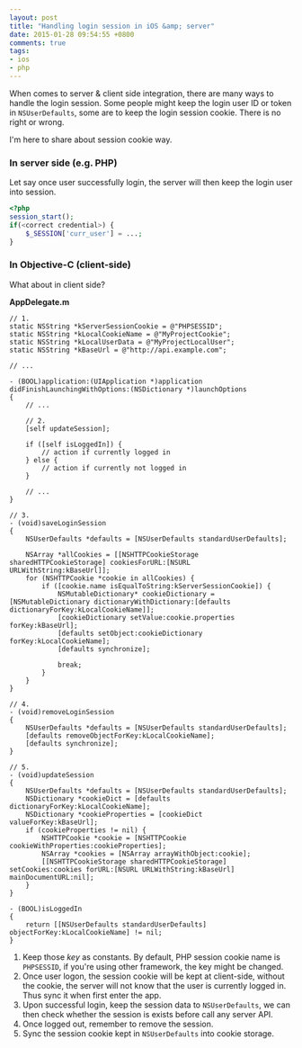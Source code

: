 ```yaml
---
layout: post
title: "Handling login session in iOS &amp; server"
date: 2015-01-28 09:54:55 +0800
comments: true
tags: 
- ios
- php
---
```


When comes to server & client side integration, there are many
ways to handle the login session. Some people might keep the
login user ID or token in `NSUserDefaults`, some are to keep
the login session cookie. There is no right or wrong.

I'm here to share about session cookie way.

### In server side (e.g. PHP)

Let say once user successfully login, the server will then keep
the login user into session.

```php
<?php
session_start();
if(<correct credential>) {
    $_SESSION['curr_user'] = ...;
}
```

### In Objective-C (client-side)

What about in client side?

**AppDelegate.m**

```obj-c
// 1.
static NSString *kServerSessionCookie = @"PHPSESSID";
static NSString *kLocalCookieName = @"MyProjectCookie";
static NSString *kLocalUserData = @"MyProjectLocalUser";
static NSString *kBaseUrl = @"http://api.example.com";

// ...

- (BOOL)application:(UIApplication *)application didFinishLaunchingWithOptions:(NSDictionary *)launchOptions
{
    // ...

    // 2.
    [self updateSession];
    
    if ([self isLoggedIn]) {
        // action if currently logged in
    } else {
        // action if currently not logged in
    }
    
    // ...
}

// 3.
- (void)saveLoginSession
{
    NSUserDefaults *defaults = [NSUserDefaults standardUserDefaults];
    
    NSArray *allCookies = [[NSHTTPCookieStorage sharedHTTPCookieStorage] cookiesForURL:[NSURL URLWithString:kBaseUrl]];
    for (NSHTTPCookie *cookie in allCookies) {
        if ([cookie.name isEqualToString:kServerSessionCookie]) {
            NSMutableDictionary* cookieDictionary = [NSMutableDictionary dictionaryWithDictionary:[defaults dictionaryForKey:kLocalCookieName]];
            [cookieDictionary setValue:cookie.properties forKey:kBaseUrl];
            [defaults setObject:cookieDictionary forKey:kLocalCookieName];
            [defaults synchronize];
            
            break;
        }
    }
}

// 4.
- (void)removeLoginSession
{
    NSUserDefaults *defaults = [NSUserDefaults standardUserDefaults];
    [defaults removeObjectForKey:kLocalCookieName];
    [defaults synchronize];
}

// 5.
- (void)updateSession
{
    NSUserDefaults *defaults = [NSUserDefaults standardUserDefaults];
    NSDictionary *cookieDict = [defaults dictionaryForKey:kLocalCookieName];
    NSDictionary *cookieProperties = [cookieDict valueForKey:kBaseUrl];
    if (cookieProperties != nil) {
        NSHTTPCookie *cookie = [NSHTTPCookie cookieWithProperties:cookieProperties];
        NSArray *cookies = [NSArray arrayWithObject:cookie];
        [[NSHTTPCookieStorage sharedHTTPCookieStorage] setCookies:cookies forURL:[NSURL URLWithString:kBaseUrl] mainDocumentURL:nil];
    }
}

- (BOOL)isLoggedIn
{
    return [[NSUserDefaults standardUserDefaults] objectForKey:kLocalCookieName] != nil;
}
```

1. Keep those _key_ as constants. By default, PHP session cookie name is `PHPSESSID`, if you're using other framework, the key might be changed.
2. Once user logon, the session cookie will be kept at client-side, without the cookie, the server will not know that the user is currently logged in. Thus sync it when first enter the app.
3. Upon successful login, keep the session data to `NSUserDefaults`, we can then check whether the session is exists before call any server API.
4. Once logged out, remember to remove the session.
5. Sync the session cookie kept in `NSUserDefaults` into cookie storage.
